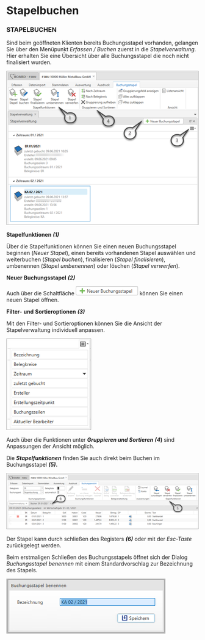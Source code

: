 # Stapelbuchen

### STAPELBUCHEN


Sind beim geöffneten Klienten bereits Buchungsstapel vorhanden, gelangen Sie über den Menüpunkt *Erfassen / Buchen* zuerst in die *Stapelverwaltung*. Hier erhalten Sie eine Übersicht über alle Buchungsstapel die noch nicht finalisiert wurden.


![Image](<img/NeuesElement28.png>)


**Stapelfunktionen** ***(1)***

Über die Stapelfunktionen können Sie einen neuen Buchungsstapel beginnen (*Neuer Stapel*), einen bereits vorhandenen Stapel auswählen und weiterbuchen (*Stapel buchen*), finalisieren (*Stapel finalisieren*), umbenennen (*Stapel umbenennen*) oder löschen (*Stapel verwerfen*).


**Neuer** **Buchungsstapel** ***(2)***

Auch über die Schaltfläche ![Image](<img/NeuesElement27.png>) können Sie einen neuen Stapel öffnen.


**Filter-** **und** **Sortieroptionen** ***(3)***

Mit den Filter- und Sortieroptionen können Sie die Ansicht der Stapelverwaltung individuell anpassen.


![Image](<img/NeuesElement26.png>)


Auch über die Funktionen unter ***Gruppieren und Sortieren*** ***(4*)** sind Anpassungen der Ansicht möglich.


Die ***Stapelfunktionen*** finden Sie auch direkt beim Buchen im Buchungsstapel ***(5)*.**


![Image](<img/NeuesElement25.png>)


Der Stapel kann durch schließen des Registers ***(6)*** oder mit der *Esc-Taste* zurückgelegt werden.


Beim erstmaligen Schließen des Buchungsstapels öffnet sich der Dialog *Buchungsstapel benennen* mit einem Standardvorschlag zur Bezeichnung des Stapels.


![Image](<img/NeuesElement24.png>)







